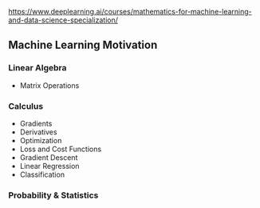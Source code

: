 https://www.deeplearning.ai/courses/mathematics-for-machine-learning-and-data-science-specialization/  

## Machine Learning Motivation

### Linear Algebra

- Matrix Operations

### Calculus
- Gradients
- Derivatives
- Optimization
- Loss and Cost Functions
- Gradient Descent
- Linear Regression
- Classification

### Probability & Statistics

